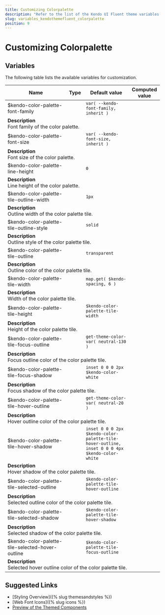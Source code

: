 ```yaml
---
title: Customizing Colorpalette
description: "Refer to the list of the Kendo UI Fluent theme variables available for customization."
slug: variables_kendothemefluent_colorpalette
position: 9
---
```


# Customizing Colorpalette

## Variables

The following table lists the available variables for customization.

<table class="theme-variables">
    <colgroup>
    <col style="width: 200px; white-space:nowrap;" />
    <col />
    <col />
    <col />
</colgroup>
<thead>
    <tr>
        <th>Name</th>
        <th>Type</th>
        <th>Default value</th>
        <th>Computed value</th>
    </tr>
</thead>
<tbody>
        <tr>
    <td>$kendo-color-palette-font-family</td>
    <td></td>
    <td><code>var( --kendo-font-family, inherit )</code></td>
    <td></td>
</tr>
<tr>
    <td colspan="4" class="theme-variables-description-container"><div><b>Description</b><div class="theme-variables-description">Font family of the color palette.</div></div>
    </td>
</tr>
<tr>
    <td>$kendo-color-palette-font-size</td>
    <td></td>
    <td><code>var( --kendo-font-size, inherit )</code></td>
    <td></td>
</tr>
<tr>
    <td colspan="4" class="theme-variables-description-container"><div><b>Description</b><div class="theme-variables-description">Font size of the color palette.</div></div>
    </td>
</tr>
<tr>
    <td>$kendo-color-palette-line-height</td>
    <td></td>
    <td><code>0</code></td>
    <td></td>
</tr>
<tr>
    <td colspan="4" class="theme-variables-description-container"><div><b>Description</b><div class="theme-variables-description">Line height of the color palette.</div></div>
    </td>
</tr>
<tr>
    <td>$kendo-color-palette-tile-outline-width</td>
    <td></td>
    <td><code>1px</code></td>
    <td></td>
</tr>
<tr>
    <td colspan="4" class="theme-variables-description-container"><div><b>Description</b><div class="theme-variables-description">Outline width of the color palette tile.</div></div>
    </td>
</tr>
<tr>
    <td>$kendo-color-palette-tile-outline-style</td>
    <td></td>
    <td><code>solid</code></td>
    <td></td>
</tr>
<tr>
    <td colspan="4" class="theme-variables-description-container"><div><b>Description</b><div class="theme-variables-description">Outline style of the color palette tile.</div></div>
    </td>
</tr>
<tr>
    <td>$kendo-color-palette-tile-outline</td>
    <td></td>
    <td><code>transparent</code></td>
    <td></td>
</tr>
<tr>
    <td colspan="4" class="theme-variables-description-container"><div><b>Description</b><div class="theme-variables-description">Outline color of the color palette tile.</div></div>
    </td>
</tr>
<tr>
    <td>$kendo-color-palette-tile-width</td>
    <td></td>
    <td><code>map.get( $kendo-spacing, 6 )</code></td>
    <td></td>
</tr>
<tr>
    <td colspan="4" class="theme-variables-description-container"><div><b>Description</b><div class="theme-variables-description">Width of the color palette tile.</div></div>
    </td>
</tr>
<tr>
    <td>$kendo-color-palette-tile-height</td>
    <td></td>
    <td><code>$kendo-color-palette-tile-width</code></td>
    <td></td>
</tr>
<tr>
    <td colspan="4" class="theme-variables-description-container"><div><b>Description</b><div class="theme-variables-description">Height of the color palette tile.</div></div>
    </td>
</tr>
<tr>
    <td>$kendo-color-palette-tile-focus-outline</td>
    <td></td>
    <td><code>get-theme-color-var( neutral-130 )</code></td>
    <td></td>
</tr>
<tr>
    <td colspan="4" class="theme-variables-description-container"><div><b>Description</b><div class="theme-variables-description">Focus outline color of the color palette tile.</div></div>
    </td>
</tr>
<tr>
    <td>$kendo-color-palette-tile-focus-shadow</td>
    <td></td>
    <td><code>inset 0 0 0 2px $kendo-color-white</code></td>
    <td></td>
</tr>
<tr>
    <td colspan="4" class="theme-variables-description-container"><div><b>Description</b><div class="theme-variables-description">Focus shadow of the color palette tile.</div></div>
    </td>
</tr>
<tr>
    <td>$kendo-color-palette-tile-hover-outline</td>
    <td></td>
    <td><code>get-theme-color-var( neutral-20 )</code></td>
    <td></td>
</tr>
<tr>
    <td colspan="4" class="theme-variables-description-container"><div><b>Description</b><div class="theme-variables-description">Hover outline color of the color palette tile.</div></div>
    </td>
</tr>
<tr>
    <td>$kendo-color-palette-tile-hover-shadow</td>
    <td></td>
    <td><code>inset 0 0 0 2px $kendo-color-palette-tile-hover-outline, inset 0 0 0 4px $kendo-color-white</code></td>
    <td></td>
</tr>
<tr>
    <td colspan="4" class="theme-variables-description-container"><div><b>Description</b><div class="theme-variables-description">Hover shadow of the color palette tile.</div></div>
    </td>
</tr>
<tr>
    <td>$kendo-color-palette-tile-selected-outline</td>
    <td></td>
    <td><code>$kendo-color-palette-tile-hover-outline</code></td>
    <td></td>
</tr>
<tr>
    <td colspan="4" class="theme-variables-description-container"><div><b>Description</b><div class="theme-variables-description">Selected outline color of the color palette tile.</div></div>
    </td>
</tr>
<tr>
    <td>$kendo-color-palette-tile-selected-shadow</td>
    <td></td>
    <td><code>$kendo-color-palette-tile-hover-shadow</code></td>
    <td></td>
</tr>
<tr>
    <td colspan="4" class="theme-variables-description-container"><div><b>Description</b><div class="theme-variables-description">Selected shadow of the color palette tile.</div></div>
    </td>
</tr>
<tr>
    <td>$kendo-color-palette-tile-selected-hover-outline</td>
    <td></td>
    <td><code>$kendo-color-palette-tile-focus-outline</code></td>
    <td></td>
</tr>
<tr>
    <td colspan="4" class="theme-variables-description-container"><div><b>Description</b><div class="theme-variables-description">Selected hover outline color of the color palette tile.</div></div>
    </td>
</tr>
</tbody>
</table>

## Suggested Links

* [Styling Overview]({% slug themesandstyles %})
* [Web Font Icons]({% slug icons %})
* [Preview of the Themed Components](../)

